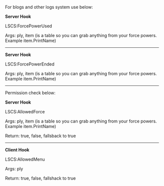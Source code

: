 For blogs and other logs system use below:

**Server Hook**

LSCS:ForcePowerUsed

Args: ply, item (is a table so you can grab anything from your force powers. Example item.PrintName)


--------------------
**Server Hook**

LSCS:ForcePowerEnded

Args: ply, item (is a table so you can grab anything from your force powers. Example item.PrintName)


--------------------
Permission check below:

**Server Hook**

LSCS:AllowedForce

Args: ply, item (is a table so you can grab anything from your force powers. Example item.PrintName)

Return: true, false, fallsback to true

--------------------
**Client Hook**

LSCS:AllowedMenu

Args: ply

Return: true,  false, fallshack to true
